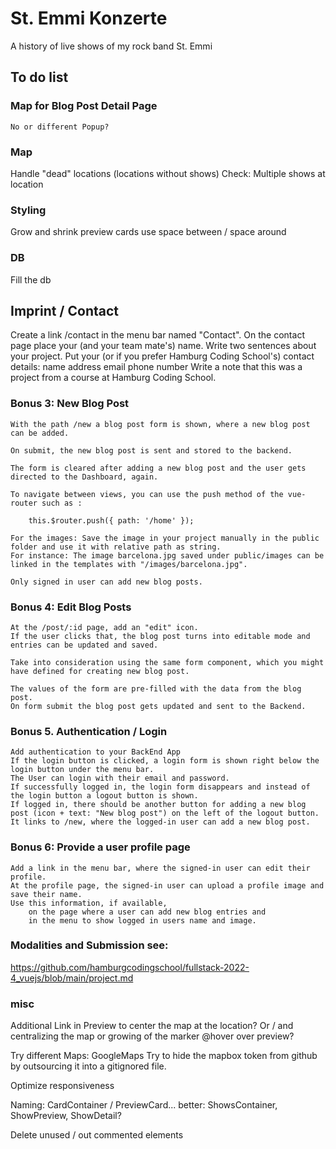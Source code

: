 # St. Emmi Konzerte
A history of live shows of my rock band St. Emmi

## To do list

### Map for Blog Post Detail Page
    No or different Popup?

### Map
Handle "dead" locations (locations without shows)
Check: Multiple shows at location

### Styling
Grow and shrink preview cards
use space between / space around

### DB
Fill the db

## Imprint / Contact
Create a link /contact in the menu bar named "Contact".
On the contact page place your (and your team mate's) name.
Write two sentences about your project.
Put your (or if you prefer Hamburg Coding School's) contact details:
    name
    address
    email
    phone number
Write a note that this was a project from a course at Hamburg Coding School.

### Bonus 3: New Blog Post

    With the path /new a blog post form is shown, where a new blog post can be added.

    On submit, the new blog post is sent and stored to the backend.

    The form is cleared after adding a new blog post and the user gets directed to the Dashboard, again.

    To navigate between views, you can use the push method of the vue-router such as :

        this.$router.push({ path: '/home' });

    For the images: Save the image in your project manually in the public folder and use it with relative path as string.
    For instance: The image barcelona.jpg saved under public/images can be linked in the templates with "/images/barcelona.jpg".

    Only signed in user can add new blog posts.

### Bonus 4: Edit Blog Posts

    At the /post/:id page, add an "edit" icon.
    If the user clicks that, the blog post turns into editable mode and entries can be updated and saved.

    Take into consideration using the same form component, which you might have defined for creating new blog post.

    The values of the form are pre-filled with the data from the blog post.
    On form submit the blog post gets updated and sent to the Backend.

### Bonus 5. Authentication / Login

    Add authentication to your BackEnd App
    If the login button is clicked, a login form is shown right below the login button under the menu bar.
    The User can login with their email and password.
    If successfully logged in, the login form disappears and instead of the login button a logout button is shown.
    If logged in, there should be another button for adding a new blog post (icon + text: "New blog post") on the left of the logout button. It links to /new, where the logged-in user can add a new blog post.

### Bonus 6: Provide a user profile page

    Add a link in the menu bar, where the signed-in user can edit their profile.
    At the profile page, the signed-in user can upload a profile image and save their name.
    Use this information, if available,
        on the page where a user can add new blog entries and
        in the menu to show logged in users name and image.


### Modalities and Submission see:
https://github.com/hamburgcodingschool/fullstack-2022-4_vuejs/blob/main/project.md

### misc
Additional Link in Preview to center the map at the location?
Or / and centralizing the map or growing of the marker @hover over preview?

Try different Maps: GoogleMaps
Try to hide the mapbox token from github by outsourcing it into a gitignored file.

Optimize responsiveness

Naming: CardContainer / PreviewCard... better: ShowsContainer, ShowPreview, ShowDetail?

Delete unused / out commented elements